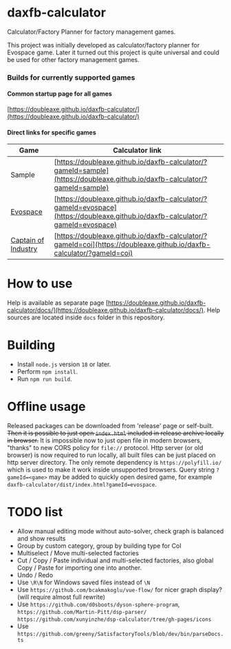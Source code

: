 # daxfb-calculator
Calculator/Factory Planner for factory management games.

This project was initially developed as calculator/factory planner for Evospace game.
Later it turned out this project is quite universal and could be used for other factory management games.

### Builds for currently supported games

#### Common startup page for all games

[https://doubleaxe.github.io/daxfb-calculator/](https://doubleaxe.github.io/daxfb-calculator/)

#### Direct links for specific games

| Game | Calculator link |
|---|---|
| Sample | [https://doubleaxe.github.io/daxfb-calculator/?gameId=sample](https://doubleaxe.github.io/daxfb-calculator/?gameId=sample) |
| [Evospace](https://store.steampowered.com/app/1013540/Evospace/) | [https://doubleaxe.github.io/daxfb-calculator/?gameId=evospace](https://doubleaxe.github.io/daxfb-calculator/?gameId=evospace) |
| [Captain of Industry](https://www.captain-of-industry.com/) | [https://doubleaxe.github.io/daxfb-calculator/?gameId=coi](https://doubleaxe.github.io/daxfb-calculator/?gameId=coi) |

# How to use

Help is available as separate page [https://doubleaxe.github.io/daxfb-calculator/docs/](https://doubleaxe.github.io/daxfb-calculator/docs/).
Help sources are located inside `docs` folder in this repository.

# Building

- Install `node.js` version `18` or later.
- Perform `npm install`.
- Run `npm run build`.

# Offline usage

Released packages can be downloaded from 'release' page or self-built.
~~Then it is possible to just open `index.html` included in release archive locally in browser.~~
It is impossible now to just open file in modern browsers, "thanks" to new CORS policy for `file://` protocol.
Http server (or old browser) is now required to run locally, all built files can be just placed on http server directory.
The only remote dependency is `https://polyfill.io/` which is used to make it work inside unsupported browsers.
Query string `?gameId=<game>` may be added to quickly open desired game, for example `daxfb-calculator/dist/index.html?gameId=evospace`.

# TODO list

- Allow manual editing mode without auto-solver, check graph is balanced and show results
- Group by custom category, group by building type for CoI
- Multiselect / Move multi-selected factories
- Cut / Copy / Paste individual and multi-selected factories, also global Copy / Paste for importing one into another.
- Undo / Redo
- Use `\R\N` for Windows saved files instead of `\N`
- Use `https://github.com/bcakmakoglu/vue-flow/` for nicer graph display? (will require almost full rewrite)
- Use `https://github.com/d0sboots/dyson-sphere-program`, `https://github.com/Martin-Pitt/dsp-parser/` `https://github.com/xunyinzhe/dsp-calculator/tree/gh-pages/icons`
- Use `https://github.com/greeny/SatisfactoryTools/blob/dev/bin/parseDocs.ts`
